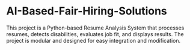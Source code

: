 # AI-Based-Fair-Hiring-Solutions
This project is a Python-based Resume Analysis System that processes resumes, detects disabilities, evaluates job fit, and displays results. The project is modular and designed for easy integration and modification.
